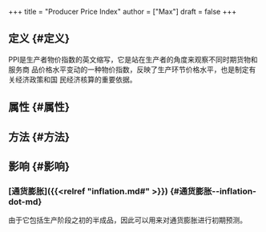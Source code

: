 +++
title = "Producer Price Index"
author = ["Max"]
draft = false
+++

## 定义 {#定义}

PPI是生产者物价指数的英文缩写，它是站在生产者的角度来观察不同时期货物和服务商
品价格水平变动的一种物价指数，反映了生产环节价格水平，也是制定有关经济政策和国
民经济核算的重要依据。


## 属性 {#属性}


## 方法 {#方法}


## 影响 {#影响}


### [通货膨胀]({{<relref "inflation.md#" >}}) {#通货膨胀--inflation-dot-md}

由于它包括生产阶段之初的半成品，因此可以用来对通货膨胀进行初期预测。
